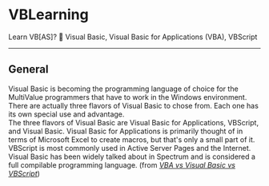 # VBLearning
Learn VB[AS]? :punch: Visual Basic, Visual Basic for Applications (VBA), VBScript

---
## General
Visual Basic is becoming the programming language of choice for the MultiValue programmers that have to work in the Windows environment. There are actually three flavors of Visual Basic to chose from. Each one has its own special use and advantage.   
The three flavors of Visual Basic are Visual Basic for Applications, VBScript, and Visual Basic. Visual Basic for Applications is primarily thought of in terms of Microsoft Excel to create macros, but that's only a small part of it. VBScript is most commonly used in Active Server Pages and the Internet. Visual Basic has been widely talked about in Spectrum and is considered a full compilable programming language. (from *[VBA vs Visual Basic vs VBScript](http://www.natecsystems.com/98%20Sep-Oct%20VBA%20vs%20Visual%20Basic.html)*)
